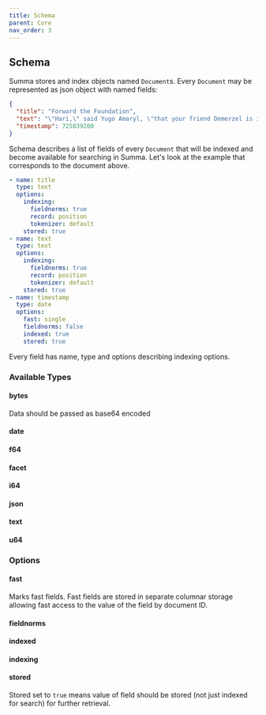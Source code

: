 ```yaml
---
title: Schema
parent: Core
nav_order: 3
---
```

## Schema
Summa stores and index objects named `Document`s. Every `Document` may be represented as json object with named fields:
```json 
{
  "title": "Forward the Foundation", 
  "text": "\"Hari,\" said Yugo Amaryl, \"that your friend Demerzel is in deep trouble.\" He emphasized the word \"friend\" very lighdy and with unmistakable air of distaste.", 
  "timestamp": 725839200
}
```
Schema describes a list of fields of every `Document` that will be indexed and become available for searching in Summa.
Let's look at the example that corresponds to the document above.
```yaml 
- name: title
  type: text
  options:
    indexing:
      fieldnorms: true
      record: position
      tokenizer: default
    stored: true
- name: text
  type: text
  options:
    indexing:
      fieldnorms: true
      record: position
      tokenizer: default
    stored: true
- name: timestamp
  type: date
  options:
    fast: single
    fieldnorms: false
    indexed: true
    stored: true
```
Every field has name, type and options describing indexing options.

### Available Types
#### bytes
Data should be passed as base64 encoded
#### date
#### f64
#### facet
#### i64
#### json
#### text
#### u64

### Options
#### fast
Marks fast fields. Fast fields are stored in separate columnar storage allowing fast access to the value of the field by document ID.
#### fieldnorms
#### indexed
#### indexing
#### stored
Stored set to `true` means value of field should be stored (not just indexed for search) for further retrieval.